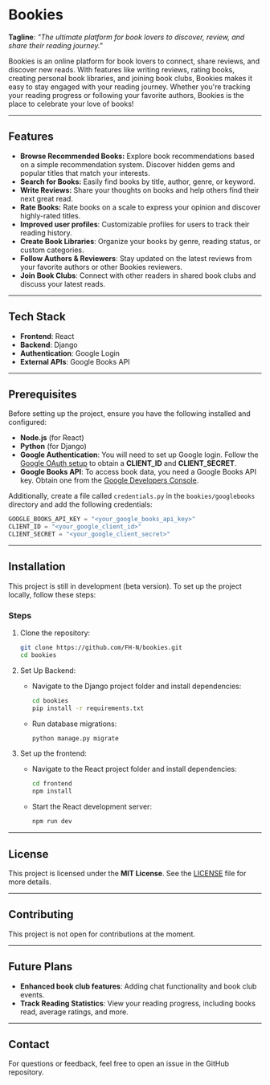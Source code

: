 # Bookies

**Tagline**: *"The ultimate platform for book lovers to discover, review, and share their reading journey."*

Bookies is an online platform for book lovers to connect, share reviews, and discover new reads. With features like writing reviews, rating books, creating personal book libraries, and joining book clubs, Bookies makes it easy to stay engaged with your reading journey. Whether you're tracking your reading progress or following your favorite authors, Bookies is the place to celebrate your love of books!

---

## Features

- **Browse Recommended Books:** Explore book recommendations based on a simple recommendation system. Discover hidden gems and popular titles that match your interests.
- **Search for Books:** Easily find books by title, author, genre, or keyword.
- **Write Reviews:** Share your thoughts on books and help others find their next great read.
- **Rate Books:** Rate books on a scale to express your opinion and discover highly-rated titles.
- **Improved user profiles**: Customizable profiles for users to track their reading history.
- **Create Book Libraries**: Organize your books by genre, reading status, or custom categories.
- **Follow Authors & Reviewers**: Stay updated on the latest reviews from your favorite authors or other Bookies reviewers.
- **Join Book Clubs**: Connect with other readers in shared book clubs and discuss your latest reads.

---

## Tech Stack

- **Frontend**: React
- **Backend**: Django
- **Authentication**: Google Login
- **External APIs**: Google Books API

---

## Prerequisites

Before setting up the project, ensure you have the following installed and configured:

- **Node.js** (for React)
- **Python** (for Django)
- **Google Authentication**: You will need to set up Google login. Follow the [Google OAuth setup](https://developers.google.com/identity/protocols/oauth2) to obtain a **CLIENT_ID** and **CLIENT_SECRET**.
- **Google Books API**: To access book data, you need a Google Books API key. Obtain one from the [Google Developers Console](https://console.developers.google.com/). 

Additionally, create a file called `credentials.py` in the `bookies/googlebooks` directory and add the following credentials:

```python
GOOGLE_BOOKS_API_KEY = "<your_google_books_api_key>"
CLIENT_ID = "<your_google_client_id>"
CLIENT_SECRET = "<your_google_client_secret>"
```

---

## Installation

This project is still in development (beta version). To set up the project locally, follow these steps:

### Steps

1. Clone the repository:

   ```bash
   git clone https://github.com/FH-N/bookies.git
   cd bookies
   ```

2. Set Up Backend:

   - Navigate to the Django project folder and install dependencies:

     ```bash
     cd bookies
     pip install -r requirements.txt
     ```

   - Run database migrations:

     ```bash
     python manage.py migrate
     ```

3. Set up the frontend:

   - Navigate to the React project folder and install dependencies:

     ```bash
     cd frontend
     npm install
     ```

   - Start the React development server:

     ```bash
     npm run dev
     ```

---

## License

This project is licensed under the **MIT License**. See the [LICENSE](LICENSE) file for more details.

---

## Contributing

This project is not open for contributions at the moment.

---

## Future Plans

- **Enhanced book club features**: Adding chat functionality and book club events.
- **Track Reading Statistics**: View your reading progress, including books read, average ratings, and more.

---

## Contact

For questions or feedback, feel free to open an issue in the GitHub repository.
